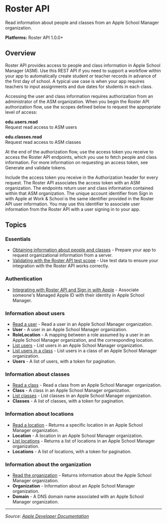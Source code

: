 # Roster API

Read information about people and classes from an Apple School Manager organization.

**Platforms:** Roster API 1.0.0+

## Overview

Roster API provides access to people and class information in Apple School Manager (ASM). Use this REST API if you need to support a workflow within your app to automatically create student or teacher records in advance of the first day of school. A typical use case is when your app requires teachers to input assignments and due dates for students in each class.

Accessing the user and class information requires authorization from an administrator of the ASM organization. When you begin the Roster API authorization flow, use the scopes defined below to request the appropriate level of access:

**edu.users.read**  
Request read access to ASM users

**edu.classes.read**  
Request read access to ASM classes

At the end of the authorization flow, use the access token you receive to access the Roster API endpoints, which you use to fetch people and class information. For more information on requesting an access token, see Generate and validate tokens.

Include the access token you receive in the Authorization header for every request. The Roster API associates the access token with an ASM organization. The endpoints return user and class information contained within that ASM organization. The unique account identifier from Sign in with Apple at Work & School is the same identifier provided in the Roster API user information. You may use this identifier to associate user information from the Roster API with a user signing in to your app.

## Topics

### Essentials
- [Obtaining information about people and classes](https://developer.apple.com/documentation/rosterapi/obtaining_information_about_people_and_classes) - Prepare your app to request organizational information from a server.
- [Validating with the Roster API test scope](https://developer.apple.com/documentation/rosterapi/validating_with_the_roster_api_test_scope) - Use test data to ensure your integration with the Roster API works correctly.

### Authentication
- [Integrating with Roster API and Sign in with Apple](https://developer.apple.com/documentation/rosterapi/integrating_with_roster_api_and_sign_in_with_apple) - Associate someone's Managed Apple ID with their identity in Apple School Manager.

### Information about users
- [Read a user](https://developer.apple.com/documentation/rosterapi/read_a_user) - Read a user in an Apple School Manager organization.
- **User** - A user in an Apple School Manager organization.
- **RoleLocation** - A mapping between a role assumed by a user in an Apple School Manager organization, and the corresponding location.
- [List users](https://developer.apple.com/documentation/rosterapi/list_users) - List users in an Apple School Manager organization.
- [List users in a class](https://developer.apple.com/documentation/rosterapi/list_users_in_a_class) - List users in a class of an Apple School Manager organization.
- **Users** - A list of users, with a token for pagination.

### Information about classes
- [Read a class](https://developer.apple.com/documentation/rosterapi/read_a_class) - Read a class from an Apple School Manager organization.
- **Class** - A class in an Apple School Manager organization.
- [List classes](https://developer.apple.com/documentation/rosterapi/list_classes) - List classes in an Apple School Manager organization.
- **Classes** - A list of classes, with a token for pagination.

### Information about locations
- [Read a location](https://developer.apple.com/documentation/rosterapi/read_a_location) - Returns a specific location in an Apple School Manager organization.
- **Location** - A location in an Apple School Manager organization.
- [List locations](https://developer.apple.com/documentation/rosterapi/list_locations) - Returns a list of locations in an Apple School Manager organization.
- **Locations** - A list of locations, with a token for pagination.

### Information about the organization
- [Read the organization](https://developer.apple.com/documentation/rosterapi/read_the_organization) - Returns information about the Apple School Manager organization.
- **Organization** - Information about an Apple School Manager organization.
- **Domain** - A DNS domain name associated with an Apple School Manager organization.

---

*Source: [Apple Developer Documentation](https://developer.apple.com/documentation/RosterAPI)*